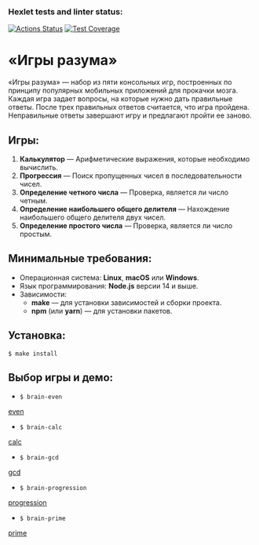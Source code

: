 ### Hexlet tests and linter status:

[![Actions Status](https://github.com/foxxdogg/frontend-project-44/actions/workflows/hexlet-check.yml/badge.svg)](https://github.com/foxxdogg/frontend-project-44/actions)
[![Test Coverage](https://api.codeclimate.com/v1/badges/6ed1472ba2ef8141f03c/test_coverage)](https://codeclimate.com/github/foxxdogg/frontend-project-44/test_coverage)

# «Игры разума»

«Игры разума» — набор из пяти консольных игр, построенных по принципу популярных мобильных приложений для прокачки мозга. Каждая игра задает вопросы, на которые нужно дать правильные ответы. После трех правильных ответов считается, что игра пройдена. Неправильные ответы завершают игру и предлагают пройти ее заново.

## Игры:

1. **Калькулятор** — Арифметические выражения, которые необходимо вычислить.
2. **Прогрессия** — Поиск пропущенных чисел в последовательности чисел.
3. **Определение четного числа** — Проверка, является ли число четным.
4. **Определение наибольшего общего делителя** — Нахождение наибольшего общего делителя двух чисел.
5. **Определение простого числа** — Проверка, является ли число простым.

## Минимальные требования:

- Операционная система: **Linux**, **macOS** или **Windows**.
- Язык программирования: **Node.js** версии 14 и выше.
- Зависимости:
  - **make** — для установки зависимостей и сборки проекта.
  - **npm** (или **yarn**) — для установки пакетов.

## Установка:

`$ make install`

## Выбор игры и демо:

* `$ brain-even`

[even](https://asciinema.org/a/082UE6z3b4zLWaSJbdqru6d4R)

* `$ brain-calc`

[calc](https://asciinema.org/a/xnzBC6jTRdprwXAfQNMSeNUlP)

* `$ brain-gcd`

[gcd](https://asciinema.org/a/4SpbdV6URRJRtVQElsNLQVBok)

* `$ brain-progression`

[progression](https://asciinema.org/a/DhJuyYhH3q1XH6OjupEnCde2Q)

* `$ brain-prime`

[prime](https://asciinema.org/a/7VNqmH42DlUNkojk1MCgoBXq4)


